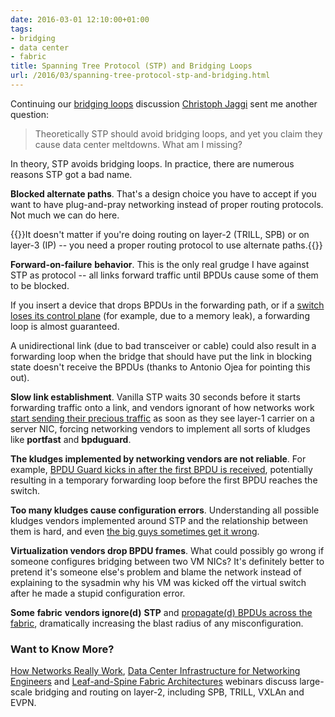 ```yaml
---
date: 2016-03-01 12:10:00+01:00
tags:
- bridging
- data center
- fabric
title: Spanning Tree Protocol (STP) and Bridging Loops
url: /2016/03/spanning-tree-protocol-stp-and-bridging.html
---
```

Continuing our [bridging loops](/2016/02/vlans-and-failure-domains-revisited.html) discussion [Christoph Jaggi](http://uebermeister.com/about.html) sent me another question:

> Theoretically STP should avoid bridging loops, and yet you claim they cause data center meltdowns. What am I missing?

In theory, STP avoids bridging loops. In practice, there are numerous reasons STP got a bad name.
<!--more-->
**Blocked alternate paths**. That's a design choice you have to accept if you want to have plug-and-pray networking instead of proper routing protocols. Not much we can do here.

{{<note info>}}It doesn't matter if you're doing routing on layer-2 (TRILL, SPB) or on layer-3 (IP) -- you need a proper routing protocol to use alternate paths.{{</note>}}

**Forward-on-failure** **behavior**. This is the only real grudge I have against STP as protocol -- all links forward traffic until BPDUs cause some of them to be blocked.

If you insert a device that drops BPDUs in the forwarding path, or if a [switch loses its control plane](/2014/07/is-stp-really-evil.html) (for example, due to a memory leak), a forwarding loop is almost guaranteed.

A unidirectional link (due to bad transceiver or cable) could also result in a forwarding loop when the bridge that should have put the link in blocking state doesn't receive the BPDUs (thanks to Antonio Ojea for pointing this out).

**Slow link establishment**. Vanilla STP waits 30 seconds before it starts forwarding traffic onto a link, and vendors ignorant of how networks work [start sending their precious traffic](/2014/08/stp-and-expert-beginners.html) as soon as they see layer-1 carrier on a server NIC, forcing networking vendors to implement all sorts of kludges like **portfast** and **bpduguard**.

**The kludges implemented by networking vendors are not reliable**. For example, [BPDU Guard kicks in after the first BPDU is received](/2012/04/stp-loops-strike-again.html), potentially resulting in a temporary forwarding loop before the first BPDU reaches the switch.

**Too many kludges cause configuration errors**. Understanding all possible kludges vendors implemented around STP and the relationship between them is hard, and even [the big guys sometimes get it wrong](/2015/06/another-spectacular-layer-2-failure.html).

**Virtualization vendors drop BPDU frames**. What could possibly go wrong if someone configures bridging between two VM NICs? It's definitely better to pretend it's someone else's problem and blame the network instead of explaining to the sysadmin why his VM was kicked off the virtual switch after he made a stupid configuration error.

**Some** **fabric** **vendors ignore(d)** **STP** and [propagate(d) BPDUs across the fabric](/2011/05/ignoring-stp-be-careful-be-very-careful.html), dramatically increasing the blast radius of any misconfiguration.

### Want to Know More?

[How Networks Really Work](https://www.ipspace.net/How_Networks_Really_Work), [Data Center Infrastructure for Networking Engineers](https://www.ipspace.net/Data_Center_Infrastructure_for_Networking_Engineers) and [Leaf-and-Spine Fabric Architectures](https://www.ipspace.net/Leaf-and-Spine_Fabric_Architectures) webinars discuss large-scale bridging and routing on layer-2, including SPB, TRILL, VXLAn and EVPN.